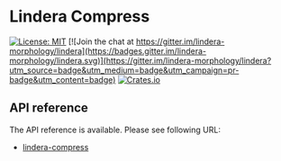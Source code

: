 # Lindera Compress

[![License: MIT](https://img.shields.io/badge/License-MIT-yellow.svg)](https://opensource.org/licenses/MIT) [![Join the chat at https://gitter.im/lindera-morphology/lindera](https://badges.gitter.im/lindera-morphology/lindera.svg)](https://gitter.im/lindera-morphology/lindera?utm_source=badge&utm_medium=badge&utm_campaign=pr-badge&utm_content=badge) [![Crates.io](https://img.shields.io/crates/v/lindera-compress.svg)](https://crates.io/crates/lindera-compress)


## API reference

The API reference is available. Please see following URL:
- <a href="https://docs.rs/lindera-compress" target="_blank">lindera-compress</a>
